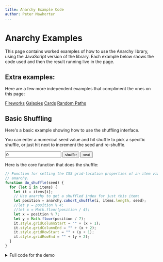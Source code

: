 ```yaml
---
title: Anarchy Example Code
author: Peter Mawhorter
...
```


# Anarchy Examples

This page contains worked examples of how to use the Anarchy library, using the
JavaScript version of the library. Each example below shows the code used and
then the result running live in the page.

## Extra examples:

Here are a few more independent examples that compliment the ones on this
page:

[Fireworks](fireworks.html)
[Galaxies](galaxies.html)
[Cards](card_deck.html)
[Random Paths](random_path.html)

## Basic Shuffling

Here's a basic example showing how to use the shuffling interface.

You can enter a numerical seed value and hit shuffle to pick a specific
shuffle, or just hit next to increment the seed and re-shuffle.

<div id="shuffle_demo_controls">
<input id="shuffle_demo_seed" type="text" value="0"/>
<input id="shuffle_demo_shuffle" type="button" value="shuffle"/>
<input id="shuffle_demo_next" type="button" value="next"/>
</div>

<div id="shuffle_demo">
</div>

Here is the core function that does the shuffle:

```js
// Function for setting the CSS grid-location properties of an item via
// anarchy.
function do_shuffle(seed) {
  for (let i in items) {
    let it = items[i];
    // Use anarchy to get a shuffled index for just this item:
    let position = anarchy.cohort_shuffle(i, items.length, seed);
    //let y = position % 4;
    //let x = Math.floor(position / 4);
    let x = position % 7;
    let y = Math.floor(position / 7);
    it.style.gridColumnStart = "" + (x + 1);
    it.style.gridColumnEnd = "" + (x + 2);
    it.style.gridRowStart = "" + (y + 1);
    it.style.gridRowEnd = "" + (y + 2);
  }
}
```

<details>
<summary>Full code for the demo</summary>
```js
// Grab the div that we want to work with
let div = document.getElementById("shuffle_demo")

// Create 26 divs each containing a single capital letter:
let items = [];
let letters = "ABCDEFGHIJKLMNOPQRSTUVWXYZ";
for (let i in letters) {
  let item = document.createElement("div")
  item.innerText = letters[i];
  items.push(item);
}

// Add our divs to the grid in order:
for (let i in items) {
  div.appendChild(items[i]);
}

// Function for setting the CSS grid-location properties of an item via
// anarchy.
function do_shuffle(seed) {
  for (let i in items) {
    let it = items[i];
    // Use anarchy to get a shuffled index for just this item:
    let position = anarchy.cohort_shuffle(i, items.length, seed);
    //let y = position % 4;
    //let x = Math.floor(position / 4);
    let x = position % 7;
    let y = Math.floor(position / 7);
    it.style.gridColumnStart = "" + (x + 1);
    it.style.gridColumnEnd = "" + (x + 2);
    it.style.gridRowStart = "" + (y + 1);
    it.style.gridRowEnd = "" + (y + 2);
  }
}

// Function for picking up seed from input
function get_seed() {
  let seed_input = document.getElementById("shuffle_demo_seed");
  let s = parseInt(seed_input.value);
  if (s == undefined) {
    s = 0;
    seed_input.value = s;
  }
  return s;
}

// Function for updating seed input
function set_seed(x) {
  let seed_input = document.getElementById("shuffle_demo_seed");
  seed_input.value = x;
}

// Do an initial shuffle
do_shuffle(get_seed());

// Set up shuffle button to use current seed:
let shuffle_button = document.getElementById("shuffle_demo_shuffle")
shuffle_button.addEventListener("click", function () {
  do_shuffle(get_seed());
});

// Set up next button to increment and shuffle:
let next_button = document.getElementById("shuffle_demo_next")
next_button.addEventListener("click", function () {
  let seed = get_seed();
  seed += 1;
  set_seed(seed);
  do_shuffle(seed);
});
```
</details>

<style>
#shuffle_demo {
  display: grid;
  width: 14em;
  height: 8em;
  width: calc(14em*0.75);
  height: calc(8em*0.75);
  margin: auto;
  grid-template-columns: 1fr 1fr 1fr 1fr 1fr 1fr 1fr;
  grid-template-rows: 1fr 1fr 1fr 1fr;
  align-items: center;
  justify-items: center;
}

#shuffle_demo_controls {
  text-align: center;
}

</style>
<script type="text/javascript">
// Grab the div that we want to work with
let div = document.getElementById("shuffle_demo")

// Create 26 divs each containing a single capital letter:
let items = [];
let letters = "ABCDEFGHIJKLMNOPQRSTUVWXYZ";
for (let i in letters) {
  let item = document.createElement("div")
  item.innerText = letters[i];
  items.push(item);
}

// Add our divs to the grid in order:
for (let i in items) {
  div.appendChild(items[i]);
}

// Function for setting the CSS grid-location properties of an item via
// anarchy.
function do_shuffle(seed) {
  for (let i in items) {
    let it = items[i];
    // Use anarchy to get a shuffled index for just this item:
    let position = anarchy.cohort_shuffle(i, items.length, seed);
    //let y = position % 4;
    //let x = Math.floor(position / 4);
    let x = position % 7;
    let y = Math.floor(position / 7);
    it.style.gridColumnStart = "" + (x + 1);
    it.style.gridColumnEnd = "" + (x + 2);
    it.style.gridRowStart = "" + (y + 1);
    it.style.gridRowEnd = "" + (y + 2);
  }
}

// Function for picking up seed from input
function get_seed() {
  let seed_input = document.getElementById("shuffle_demo_seed");
  let s = parseInt(seed_input.value);
  if (s == undefined) {
    s = 0;
    seed_input.value = s;
  }
  return s;
}

// Function for updating seed input
function set_seed(x) {
  let seed_input = document.getElementById("shuffle_demo_seed");
  seed_input.value = x;
}

// Do an initial shuffle
do_shuffle(get_seed());

// Set up shuffle button to use current seed:
let shuffle_button = document.getElementById("shuffle_demo_shuffle")
shuffle_button.addEventListener("click", function () {
  do_shuffle(get_seed());
});

// Set up next button to increment and shuffle:
let next_button = document.getElementById("shuffle_demo_next")
next_button.addEventListener("click", function () {
  let seed = get_seed();
  seed += 1;
  set_seed(seed);
  do_shuffle(seed);
});

</script>

## Shuffling vs. Independent Random Chance

This example shows the difference between using anarchy to shuffle a
distribution vs. using standard independent sampling.

On the left, each tile has an independent 2% chance of being blue and 8% chance
of being red. On the right, 2 out of the 100 tiles will always be blue, and an
additional 8 will always be red. One or the other might be more accurate in
different simulation contexts, and they also produce very different experiences
in a game context.

<div id="compare_demo_controls">
<input id="compare_demo_seed" type="text" value="0"/>
<input id="compare_demo_update" type="button" value="update"/>
<input id="compare_demo_next" type="button" value="next"/>
</div>

<canvas id="compare_demo" width=800 height=300>
</canvas>

Here is the code for the two random number generators that generate sequences
of 0's, 1's, and 2's to determine color:

```js
// Creates RNG that spits out 0, 1, or 2 independently with 90%, 8%, and 2%
// probabilities.
function make_independent_rng(seed) {
  let val = 0;
  return function () {
    val = anarchy.prng(val, seed);
    let u = anarchy.udist(val);
    if (u <= 0.02) {
      return 2;
    } else if (u <= 0.1) {
      return 1;
    } else {
      return 0;
    }
  }
}

// Creates RNG that spits out 0, 1, or 2 based on shuffling 100 items, 90 of
// which are 0's, 8 of which are 1's, and 2 of which are 2's. Repeats pattern
// exactly after the 100th item.
function make_shuffle_rng(seed) {
  let idx = 0;
  return function () {
    let val = anarchy.cohort_shuffle(idx, 100, seed);
    idx += 1;
    idx %= 100;
    if (val <= 1) {
      return 2;
    } else if (val <= 9) {
      return 1;
    } else {
      return 0;
    }
  }
}
```

<details>
<summary>Full code for the demo</summary>
```js
function enable_compare_demo() {
  // Grab the div that we want to work with
  let canvas = document.getElementById("compare_demo");

  let ctx = canvas.getContext("2d");

  let rect_size = 10;

  let colors = ["white", "red", "blue"];

  // Draws rectangle grid at the given x/y location using color values drawn
  // repeatedly from the given RNG function. That function must return a number
  // that's a valid index into the colors array.
  function draw_result(where, rng) {
    for (let i = 0; i < 100; ++i) {
      let r = rng()
      let x = i % 10;
      let y = Math.floor(i/10);
      let cx = where[0] + rect_size/2 + x * rect_size;
      let cy = where[1] + rect_size/2 + y * rect_size;
      ctx.fillStyle = colors[r];
      ctx.fillRect(cx, cy, rect_size, rect_size);
      ctx.strokeWidth = 0.5;
      ctx.strokeStyle = "black";
      ctx.strokeRect(cx, cy, rect_size, rect_size);
    }
  }

  // Creates RNG that spits out 0, 1, or 2 independently with 90%, 8%, and 2%
  // probabilities.
  function make_independent_rng(seed) {
    let val = 0;
    return function () {
      val = anarchy.prng(val, seed);
      let u = anarchy.udist(val);
      if (u <= 0.02) {
        return 2;
      } else if (u <= 0.1) {
        return 1;
      } else {
        return 0;
      }
    }
  }

  // Creates RNG that spits out 0, 1, or 2 based on shuffling 100 items, 90 of
  // which are 0's, 8 of which are 1's, and 2 of which are 2's. Repeats pattern
  // exactly after the 100th item.
  function make_shuffle_rng(seed) {
    let idx = 0;
    return function () {
      let val = anarchy.cohort_shuffle(idx, 100, seed);
      idx += 1;
      idx %= 100;
      if (val <= 1) {
        return 2;
      } else if (val <= 9) {
        return 1;
      } else {
        return 0;
      }
    }
  }


  // Shows results for the given seed by drawing four sampled results on the
  // left and four shuffled results on the right.
  function show_results(seed) {
    let base_seed = seed * 4;

    let pad = 100/3;
    for (let i = 0; i < 4; ++i) {
      let xo = (i % 2) * (100 + pad);
      let yo = Math.floor(i / 2) * (100 + pad);
      let irng = make_independent_rng(base_seed + i);
      let srng = make_shuffle_rng(base_seed + i);

      draw_result([pad + xo, pad + yo], irng);
      draw_result([200 + 4*pad + xo, pad + yo], srng);
    }

    // add dividing line
    ctx.strokeWidth = 2;
    ctx.strokeStyle = "black";
    ctx.beginPath();
    ctx.moveTo(300, 0);
    ctx.lineTo(300, 600);
    ctx.stroke();
  }

  // Function for picking up seed from input
  function get_seed() {
    let seed_input = document.getElementById("compare_demo_seed");
    let s = parseInt(seed_input.value);
    if (s == undefined) {
      s = 0;
      seed_input.value = s;
    }
    return s;
  }

  // Show initial results:
  show_results(get_seed())

  // Function for updating seed input
  function set_seed(x) {
    let seed_input = document.getElementById("compare_demo_seed");
    seed_input.value = x;
  }

  // Set up shuffle button to use current seed:
  let cmp_update_button = document.getElementById("compare_demo_update")
  cmp_update_button.addEventListener("click", function () {
    show_results(get_seed());
  });

  // Set up next button to increment and shuffle:
  let cmp_next_button = document.getElementById("compare_demo_next")
  cmp_next_button.addEventListener("click", function () {
    let seed = get_seed();
    seed += 1;
    set_seed(seed);
    show_results(seed);
  });
}

// Run all this stuff:
enable_compare_demo();
```
</details>

<script>

function enable_compare_demo() {
  // Grab the div that we want to work with
  let canvas = document.getElementById("compare_demo");

  let ctx = canvas.getContext("2d");

  let rect_size = 10;

  let colors = ["white", "red", "blue"];

  // Draws rectangle grid at the given x/y location using color values drawn
  // repeatedly from the given RNG function. That function must return a number
  // that's a valid index into the colors array.
  function draw_result(where, rng) {
    for (let i = 0; i < 100; ++i) {
      let r = rng()
      let x = i % 10;
      let y = Math.floor(i/10);
      let cx = where[0] + rect_size/2 + x * rect_size;
      let cy = where[1] + rect_size/2 + y * rect_size;
      ctx.fillStyle = colors[r];
      ctx.fillRect(cx, cy, rect_size, rect_size);
      ctx.strokeWidth = 0.5;
      ctx.strokeStyle = "black";
      ctx.strokeRect(cx, cy, rect_size, rect_size);
    }
  }

  // Creates RNG that spits out 0, 1, or 2 independently with 90%, 8%, and 2%
  // probabilities.
  function make_independent_rng(seed) {
    let val = 0;
    return function () {
      val = anarchy.prng(val, seed);
      let u = anarchy.udist(val);
      if (u <= 0.02) {
        return 2;
      } else if (u <= 0.1) {
        return 1;
      } else {
        return 0;
      }
    }
  }

  // Creates RNG that spits out 0, 1, or 2 based on shuffling 100 items, 90 of
  // which are 0's, 8 of which are 1's, and 2 of which are 2's. Repeats pattern
  // exactly after the 100th item.
  function make_shuffle_rng(seed) {
    let idx = 0;
    return function () {
      let val = anarchy.cohort_shuffle(idx, 100, seed);
      idx += 1;
      idx %= 100;
      if (val <= 1) {
        return 2;
      } else if (val <= 9) {
        return 1;
      } else {
        return 0;
      }
    }
  }


  // Shows results for the given seed by drawing four sampled results on the
  // left and four shuffled results on the right.
  function show_results(seed) {
    let base_seed = seed * 4;

    let pad = 100/3;
    for (let i = 0; i < 4; ++i) {
      let xo = (i % 2) * (100 + pad);
      let yo = Math.floor(i / 2) * (100 + pad);
      let irng = make_independent_rng(base_seed + i);
      let srng = make_shuffle_rng(base_seed + i);

      draw_result([pad + xo, pad + yo], irng);
      draw_result([200 + 4*pad + xo, pad + yo], srng);
    }

    // add dividing line
    ctx.strokeWidth = 2;
    ctx.strokeStyle = "black";
    ctx.beginPath();
    ctx.moveTo(300, 0);
    ctx.lineTo(300, 600);
    ctx.stroke();
  }

  // Function for picking up seed from input
  function get_seed() {
    let seed_input = document.getElementById("compare_demo_seed");
    let s = parseInt(seed_input.value);
    if (s == undefined) {
      s = 0;
      seed_input.value = s;
    }
    return s;
  }

  // Show initial results:
  show_results(get_seed())

  // Function for updating seed input
  function set_seed(x) {
    let seed_input = document.getElementById("compare_demo_seed");
    seed_input.value = x;
  }

  // Set up shuffle button to use current seed:
  let cmp_update_button = document.getElementById("compare_demo_update")
  cmp_update_button.addEventListener("click", function () {
    show_results(get_seed());
  });

  // Set up next button to increment and shuffle:
  let cmp_next_button = document.getElementById("compare_demo_next")
  cmp_next_button.addEventListener("click", function () {
    let seed = get_seed();
    seed += 1;
    set_seed(seed);
    show_results(seed);
  });
}

// Run all this stuff:
enable_compare_demo();
</script>

## Scramble an Enumerable Space

In some cases it's easy to write an algorithm that generates a vast (but known) number of interesting artifacts, but the algorithm generates them in an ordered way so that locally they look quite similar. A standard augmentation is to just pick a random number from the potential space and use that to determine which item to generate, but those independent random numbers can in theory lead to repeats, and in practice this modification means that the algorithm which generates interesting artifacts in a more interesting order is no longer also an algorithm that will exhaustively enumerate the underlying space. Using `anarchy`'s shuffling mechanisms, we can incrementally pick numbers within a large possibility space (well, up to $2^{64}$ at least; that limitation is something to work on).

Here's an example of a very simple enumerable space: We draw a line and then branch it into two, recursively in three layers to draw a tree. When the line splits, we make four binary decisions: we use either PI/6 or PI/4 for the angle of each new branch, and either 0.6 or 0.7 for the scale of each branches relative to the original line. Given four binary decisions for each subtree, with 3 layers we have 7 subtrees that aren't terminal and so we require 28 bits to make all of the decisions, so there are $2^{28}$ trees in the space.

Here's a canvas showing the first four items in the space. Note that we can see
an obvious progression between the adjacent trees, which would be noticeable to
a player: the first tree uses the smaller size and angle for both branches, the
next tree uses a larger size for the left branch, then the next tree has a
larger right branch, and the last tree has the larger size for both branches.

<canvas width=650 height=300 id="enumeration_demo">
</canvas>

Here's the code that draws the trees:

<details>
<summary>Tree Enumeration Code</summary>
```js
// Draws a line between the given pair of coordinates on the given canvas
function draw_line(canvas, fr, to) {
  ctx = canvas.getContext("2d");
  ctx.beginPath();
  ctx.moveTo(fr[0], fr[1]);
  ctx.lineTo(to[0], to[1]);
  ctx.stroke();
}

// Draws a tree on a canvas recursively
function draw_tree(canvas, root, size, seed, which_branch, angle) {
  // Define any unspecified arguments
  if (which_branch == undefined) { which_branch = 0; }
  if (size == undefined) { size = 100; }
  if (angle == undefined) { angle = 3*Math.PI/2; }
  if (root == undefined) { root = [250, 250]; }

  let end = [
    size * Math.cos(angle) + root[0],
    size * Math.sin(angle) + root[1]
  ];
  draw_line(canvas, root, end);

  let my_seed = seed >>> (which_branch * 4);

  // Three decisions:
  let d1 = my_seed & 1;
  let d2 = my_seed & 2;
  let d3 = my_seed & 4;
  let d4 = my_seed & 8;

  let sub_size_a = 0.6;
  if (d1) { sub_size_a = 0.7; }
  let sub_size_b = 0.6;
  if (d2) { sub_size_b = 0.7; }
  let angle_a = Math.PI/6;
  if (d3) { angle_a = Math.PI/4; }
  let angle_b = Math.PI/6;
  if (d4) { angle_b = Math.PI/4; }

  // Recursive calls if we're in the body of the tree:
  if (which_branch < 16) {
    draw_tree(
      canvas,
      end,
      sub_size_a * size,
      seed,
      (which_branch * 2) + 1,
      angle + angle_a
    );
    draw_tree(
      canvas,
      end,
      sub_size_b * size,
      seed,
      (which_branch * 2) + 1,
      angle - angle_b
    );
  }
}

// Grab the canvas and draw the trees corresponding to the first four seeds:
let canvas = document.getElementById("enumeration_demo");
draw_tree(canvas, [100, 200], 50, 0);
draw_tree(canvas, [250, 200], 50, 1);
draw_tree(canvas, [400, 200], 50, 2);
draw_tree(canvas, [550, 200], 50, 3);
```
</details>

<script type="text/javascript">
// Draws a line between the given pair of coordinates on the given canvas
function draw_line(canvas, fr, to) {
  ctx = canvas.getContext("2d");
  ctx.beginPath();
  ctx.moveTo(fr[0], fr[1]);
  ctx.lineTo(to[0], to[1]);
  ctx.stroke();
}

// Draws a tree on a canvas recursively
function draw_tree(canvas, root, size, seed, which_branch, angle) {
  // Define any unspecified arguments
  if (which_branch == undefined) { which_branch = 0; }
  if (size == undefined) { size = 100; }
  if (angle == undefined) { angle = 3*Math.PI/2; }
  if (root == undefined) { root = [250, 250]; }

  let end = [
    size * Math.cos(angle) + root[0],
    size * Math.sin(angle) + root[1]
  ];
  draw_line(canvas, root, end);

  let my_seed = seed >>> (which_branch * 4);

  // Three decisions:
  let d1 = my_seed & 1;
  let d2 = my_seed & 2;
  let d3 = my_seed & 4;
  let d4 = my_seed & 8;

  let sub_size_a = 0.6;
  if (d1) { sub_size_a = 0.7; }
  let sub_size_b = 0.6;
  if (d2) { sub_size_b = 0.7; }
  let angle_a = Math.PI/6;
  if (d3) { angle_a = Math.PI/4; }
  let angle_b = Math.PI/6;
  if (d4) { angle_b = Math.PI/4; }

  // Recursive calls if we're in the body of the tree:
  if (which_branch < 16) {
    draw_tree(
      canvas,
      end,
      sub_size_a * size,
      seed,
      (which_branch * 2) + 1,
      angle + angle_a
    );
    draw_tree(
      canvas,
      end,
      sub_size_b * size,
      seed,
      (which_branch * 2) + 1,
      angle - angle_b
    );
  }
}

// Grab the canvas and draw the trees corresponding to the first four seeds:
let canvas = document.getElementById("enumeration_demo");
draw_tree(canvas, [100, 200], 50, 0);
draw_tree(canvas, [250, 200], 50, 1);
draw_tree(canvas, [400, 200], 50, 2);
draw_tree(canvas, [550, 200], 50, 3);
</script>

This canvas shows four trees which were seeded using shuffled numbers. In this
setup, the trees are still being enumerated, and the enumeration will not
repeat until it completes, but we're moving through the seeds in a
pseudo-random order, and there's no longer an obvious relationship between
adjacent trees.

<canvas width=650 height=300 id="shuffled_enumeration_demo">
</canvas>

Here's the code for the shuffled trees:

<details>
<summary>Code Using Shuffling</summary>
```js
// Grab the canvas and draw the trees corresponding to the first four seeds,
// but shuffled:
let s_canvas = document.getElementById("shuffled_enumeration_demo");
let N = 1 << 28;
let seed = 129837123;
draw_tree(s_canvas, [100, 200], 50, anarchy.cohort_shuffle(0, N, seed));
draw_tree(s_canvas, [250, 200], 50, anarchy.cohort_shuffle(1, N, seed));
draw_tree(s_canvas, [400, 200], 50, anarchy.cohort_shuffle(2, N, seed));
draw_tree(s_canvas, [550, 200], 50, anarchy.cohort_shuffle(3, N, seed));
```
</details>

<script type="text/javascript">
// Grab the canvas and draw the trees corresponding to the first four seeds,
// but shuffled:
let s_canvas = document.getElementById("shuffled_enumeration_demo");
let N = 1 << 28;
let seed = 129837123;
draw_tree(s_canvas, [100, 200], 50, anarchy.cohort_shuffle(0, N, seed));
draw_tree(s_canvas, [250, 200], 50, anarchy.cohort_shuffle(1, N, seed));
draw_tree(s_canvas, [400, 200], 50, anarchy.cohort_shuffle(2, N, seed));
draw_tree(s_canvas, [550, 200], 50, anarchy.cohort_shuffle(3, N, seed));
</script>

Note that the $2^64$ limit on the space being scrambled here (and it's only
$2^32$ in JavaScript!). That's a huge issue for this particular application,
and it would be nice if someone found a clever way around this.

The canvas below shows unshuffled trees on the top row and shuffled ones on the bottom. You can click the buttons to scroll through the space of trees (the end of the space is at 268435452).

<input type="button" value="<" id="enumeration_demo_previous">
<input type="text" value="0" id="enumeration_demo_here">
<input type="button" value=">" id="enumeration_demo_next">

<canvas width=650 height=600 id="interactive_enumeration_demo">
</canvas>

<script type="text/javascript">
let pr = document.getElementById("enumeration_demo_previous");
let hr = document.getElementById("enumeration_demo_here");
let nx = document.getElementById("enumeration_demo_next");

function redraw(n) {
  if (n == undefined) { n = 0; }
  let canvas = document.getElementById("interactive_enumeration_demo");
  canvas.getContext("2d").clearRect(0, 0, 650, 600);
  let N = 1 << 28;
  let seed = 129837123;
  draw_tree(canvas, [100, 200], 50, n + 0);
  draw_tree(canvas, [250, 200], 50, n + 1);
  draw_tree(canvas, [400, 200], 50, n + 2);
  draw_tree(canvas, [550, 200], 50, n + 3);

  draw_tree(canvas, [100, 500], 50, anarchy.cohort_shuffle(n + 0, N, seed));
  draw_tree(canvas, [250, 500], 50, anarchy.cohort_shuffle(n + 1, N, seed));
  draw_tree(canvas, [400, 500], 50, anarchy.cohort_shuffle(n + 2, N, seed));
  draw_tree(canvas, [550, 500], 50, anarchy.cohort_shuffle(n + 3, N, seed));
}

let here = 0;

function cycle_prev() {
  here = parseInt(hr.value);
  here -= 1;
  if (here <= 0) {
    here = 0;
    pr.disabled = true;
  } else {
    pr.disabled = false;
  }
  nx.disabled = false;
  hr.value = here;
  redraw(here);
}

function cycle_next() {
  here = parseInt(hr.value);
  here += 1;
  if (here >= (1 << 28) - 4) {
    here = (1 << 28) - 4;
    nx.disabled = true;
  } else {
    nx.disabled = false;
  }
  pr.disabled = false;
  hr.value = here;
  redraw(here);
}

pr.addEventListener("click", cycle_prev);
nx.addEventListener("click", cycle_next);
hr.addEventListener("blur", function () { redraw(parseInt(hr.value)) });

redraw(0);
hr.value = 0;
pr.disabled = true;
</script>

### Another Enumerable Space

Here's another example of an enumerable space: a grammar-based space of
generated poems. The code for the generator uses bits from a seed to make each
decision it comes across, and we're cheating because our grammar is incredibly
simple (it has no recursion nor even any nodes that will ever be expanded more
than once; it also only needs 30 bits of entropy, including wasted half bits).

The cheating is nice because it allows me to easily figure out which bits will
be used to make which decision, and therefore be able to filter the grammar to
produce only expansions where a particular key expands in a particular way
(I've done the math to figure out how to fix the "plums" result in this case).
That math would be... more difficult, in a non-trivial grammar.

The code for the grammar including the filtering is below. To find only poems
matching a filter, you use the `expand_limited_seed` function and give it a
seed that's smaller than `lim_gr_full`, which is the number of possible seed
bit configurations excluding the choice about plums. You also tell it which
value you want the plums key to expand to, and it then gives you back a seed
that's in the full range (up to `gr_full`) with the desired bits for the plums
decision baked in.

<details>
<summary>Grammar Code</summary>
```js
let grammar = {
  "root": "{title}<br/><br/>{graf1}<br/>{graf2}<br/>{graf3}",
  "title": [ "This Is Just To Say", "Re: Your Inquiry" ],
  "graf1": [
    "I have {eaten}<br/>the {plums}<br/>that were in<br/>the {container}<br/>",
    "Although you<br/>did not mention<br/>the {plums}<br/>that you had {collected}<br/>"
  ],
  "graf2": [
    "and which<br/>you were probably<br/>{saving}<br/>for {breakfast}<br/>"
  ],
  "graf3": [
    "{forgive} me<br/>they were {delicious}<br/>so {sweet}<br/> and so {cold}",
    "considering your<br/>{outrageous} behavior<br/>I cannot<br/>{regret} my actions"
  ],
  "eaten": [ "eaten", "consumed", "eliminated", "transformed", "crushed" ],
  "plums": [ "plums", "peaches", "apples", "larvae" ], // 6th and 7th bits?
  "container": [ "icebox", "refridgerator", "paper bag", "kitchen", "underworld" ],
  "saving": [ "saving", "hoarding", "eyeing", "considering" ],
  "breakfast": [ "breakfast", "lunch", "dinner", "the ritual" ],
  "forgive": [ "forgive", "pardon", "excuse" ],
  "delicious": [ "delicious", "delectible", "tempting" ],
  "sweet": [ "sweet", "juicy", "purple", "soft" ],
  "cold": [ "cold", "round", "smooth" ],
  "collected": [ "acquired", "collected", "obtained" ],
  "outrageous": [ "outrageous", "past", "current", "uncouth", "magnanimous"],
  "regret": [ "regret", "excuse", "repudiate" ],
}

let gr_combinations = 1*2*2*1*2*5*4*5*4*4*3*3*4*3*3*5*3; // ~ 19 bits
let gr_bits = 0+1+1+0+1+3+2+3+2+2+2+2+2+2+2+3+2; // bits actually used
let gr_full = 1 << gr_bits; // full # of bits used
let lim_gr_bits = gr_bits - 2; // minus the plums choice
let lim_gr_full = 1 << lim_gr_bits; // full # of bits used while limited

// Takes a seed in the range [0, lim_gr_full), which is the right number of
// bits to specify every decision except the 2-bit decision for the grammar key
// "plums", and expands it into the range [0, gr_full) so that it includes the
// bits necessary to specify the given value for the "plums" key. This is
// complicated by the fact that the "plums" decision happens in a different
// place depending on the decision for the expansion of graf1.
function expand_limited_seed(ls, plums_value) {
  let dbits;
  if (plums_value == "plums") {
    dbits = 0;
  } else if (plums_value == "peaches") {
    dbits = 1;
  } else if (plums_value == "apples") {
    dbits = 2;
  } else if (plums_value == "larvae") {
    dbits = 3;
  } else {
    console.warn("Invalid plums_value: '" + plums_value + "'");
    dbits = 0;
  }
  if (ls & (1 << 1)) { // second bit is the graf1 decision
    // In this case the plums decision is the 3rd and 4th bits
    let before = ls & 3;
    let after = ls & ((~3) >>> 0);
    let result = before | (dbits << 2) | (after << 2)
    return result;
  } else {
    // In this case the plums decision is the 6th and 7th bits, because the
    // eaten decision needs 3 bits and comes before the plums decision.
    let mask = ((1 << 5) - 1);
    let before = ls & mask;
    let after = ls & ((~mask) >>> 0);
    let result = before | (dbits << 5) | (after << 2);
    return result;
  }
}

// Generates a poem according to a particular seed
function generate_poem(grammar, seed) {
  // start at the root (which is not a list; just a string)
  let sofar = grammar["root"];
  let bits_used = 0; // track bits used to generate a warning if we need to

  // loop until there aren't any expansions
  while (sofar.indexOf("{") >= 0) {

    // Look for the first expansion (denoted by curly braces) and figure out
    // the before, after, and key:
    let start = sofar.indexOf("{");
    let end = sofar.indexOf("}");
    let before = sofar.substr(0, start);
    let after = sofar.substr(end+1);
    let key = sofar.substr(start+1, end - start - 1);

    if (grammar.hasOwnProperty(key)) {
      // See what our options are and pick one, using up some bits of the seed.
      let options = grammar[key];
      let bits = Math.ceil(Math.log2(options.length));
      let sel = seed % options.length;
      let selected = options[sel];
      seed = seed >> bits; // throw away used-up bits (wastes extra half bits)
      bits_used += bits;
      sofar = before + selected + after; // Reassemble a new working result
    } else {
      // For missing keys, use the key as the value and issue a warning
      sofar = before + key + after;
      console.warn("Missing grammar key: '" + key + "'");
    }
    // Double-check that we haven't used too many bits
    if (bits_used > 32) {
      console.warn("Used more than 32 bits: " + bits_used);
    }
  }
  return sofar;
}
```
</details>

In this code block, you can see the code for managing the UI elements and
actually calling the generator. We use `anarchy`'s shuffling capabilities for
the bottom row, so that subsequent poems are quite distinct, in contrast with
the top row even when filtering is involved.

<details>
<summary>UI and Anarchy Code</summary>
```js
// Get handles for each of our interface elements:
let p_pr = document.getElementById("poetry_demo_previous");
let p_hr = document.getElementById("poetry_demo_here");
let p_nx = document.getElementById("poetry_demo_next");
let p_fl = document.getElementById("poetry_demo_filter");
let p_sd = document.getElementById("poetry_demo_seed");
let p_sp = document.getElementById("poetry_demo_seed_prev");
let p_sn = document.getElementById("poetry_demo_seed_next");

let p_bucket = document.getElementById("poetry_demo");

// This function does the heavy lifting: it looks at interface elements to
// determine the seed and where we are in the space, and overwrites nonsensical
// values, then it calls generate_poem to create the required poems, puts them
// in divs, labels them with their seeds, and uses them to replace the contents
// of the demo div.
function display_poems() {
  // Grab parameters (seed and position) from the UI and overwrite bad values:
  let p_seed = parseInt(p_sd.value) >>> 0;
  if (p_seed == undefined || isNaN(p_seed)) {
    p_seed = 0;
    p_sd.value = p_seed;
  }
  let first = parseInt(p_hr.value);
  if (first == undefined || first <= 0) {
    first = 0;
    p_pr.disabled = true;
  } else {
    p_pr.disabled = false;
  }
  if (first >= gr_combinations - 4) {
    first = gr_combinations - 4;
    p_nx.disabled = true;
  } else {
    p_nx.disabled = false;
  }
  p_hr.value = first;

  // Figure out seeds for our non-shuffled poems:
  let s1, s2, s3, s4;
  if (p_fl.value == "none") {
    // If we're not filtering, we just base it on the position
    s1 = first;
    s2 = first + 1;
    s3 = first + 2;
    s4 = first + 3;
  } else {
    // Otherwise, we use the expand_limited_seed to figure out our seeds, still
    // based on position.
    let filter = p_fl.value;
    s1 = expand_limited_seed(first, filter);
    s2 = expand_limited_seed(first + 1, filter);
    s3 = expand_limited_seed(first + 2, filter);
    s4 = expand_limited_seed(first + 3, filter);
  }

  // Now we can generate our non-shuffled poems:
  let p1 = generate_poem(grammar, s1);
  let p2 = generate_poem(grammar, s2);
  let p3 = generate_poem(grammar, s3);
  let p4 = generate_poem(grammar, s4);

  // Here we figure out the seeds for our shuffled poems. Same code as above,
  // except we call anarchy.cohort_shuffle on the thing that would have been the
  // seed.
  let ss1, ss2, ss3, ss4;
  if (p_fl.value == "none") {
    ss1 = anarchy.cohort_shuffle(first, gr_full, p_seed);
    ss2 = anarchy.cohort_shuffle(first + 1, gr_full, p_seed);
    ss3 = anarchy.cohort_shuffle(first + 2, gr_full, p_seed);
    ss4 = anarchy.cohort_shuffle(first + 3, gr_full, p_seed);
  } else {
    // Note that in this case, we need to know the size of the smaller
    // possibility space, and we apply expand_limited_seed after shuffling. If
    // we did it in the other order, we would have expanded seeds (a very
    // special subset of all seeds) being shuffled among all seeds, and the
    // filter would be broken.
    let filter = p_fl.value;
    let base_s1 = anarchy.cohort_shuffle(first, lim_gr_full, p_seed);
    ss1 = expand_limited_seed(base_s1, filter);
    let base_s2 = anarchy.cohort_shuffle(first + 1, lim_gr_full, p_seed);
    ss2 = expand_limited_seed(base_s2, filter);
    let base_s3 = anarchy.cohort_shuffle(first + 2, lim_gr_full, p_seed);
    ss3 = expand_limited_seed(base_s3, filter);
    let base_s4 = anarchy.cohort_shuffle(first + 3, lim_gr_full, p_seed);
    ss4 = expand_limited_seed(base_s4, filter);
  }

  // Here we generate the shuffled poems
  let sp1 = generate_poem(grammar, ss1);
  let sp2 = generate_poem(grammar, ss2);
  let sp3 = generate_poem(grammar, ss3);
  let sp4 = generate_poem(grammar, ss4);

  // Here we get rid of the old content of the results div
  p_bucket.innerHTML = "";

  // Now we create divs for each poem, put in the text, and give them classes
  // so that we can assign them to the top or bottom row with CSS (that style
  // code isn't shown, but you can look at the page source to see it; it's in a
  // style block nearby.).
  let d1 = document.createElement("div");
  d1.innerHTML = p1;
  d1.classList.add("default_poem")
  let d2 = document.createElement("div");
  d2.innerHTML = p2;
  d2.classList.add("default_poem")
  let d3 = document.createElement("div");
  d3.innerHTML = p3;
  d3.classList.add("default_poem")
  let d4 = document.createElement("div");
  d4.innerHTML = p4;
  d4.classList.add("default_poem")
  p_bucket.appendChild(d1);
  p_bucket.appendChild(d2);
  p_bucket.appendChild(d3);
  p_bucket.appendChild(d4);

  // Here are the divs for the shuffled poems:
  let sd1 = document.createElement("div");
  sd1.innerHTML = sp1;
  sd1.classList.add("shuffled_poem")
  let sd2 = document.createElement("div");
  sd2.innerHTML = sp2;
  sd2.classList.add("shuffled_poem")
  let sd3 = document.createElement("div");
  sd3.innerHTML = sp3;
  sd3.classList.add("shuffled_poem")
  let sd4 = document.createElement("div");
  sd4.innerHTML = sp4;
  sd4.classList.add("shuffled_poem")
  p_bucket.appendChild(sd1);
  p_bucket.appendChild(sd2);
  p_bucket.appendChild(sd3);
  p_bucket.appendChild(sd4);


  // These are the labels so that you can see which seed created which poem:
  let l1 = document.createElement("div");
  l1.innerText = '#' + s1;
  d1.insertBefore(l1, d1.firstChild);
  let l2 = document.createElement("div");
  l2.innerText = '#' + s2;
  d2.insertBefore(l2, d2.firstChild);
  let l3 = document.createElement("div");
  l3.innerText = '#' + s3;
  d3.insertBefore(l3, d3.firstChild);
  let l4 = document.createElement("div");
  l4.innerText = '#' + s4;
  d4.insertBefore(l4, d4.firstChild);

  // These are the labels for the shuffled poems:
  let sl1 = document.createElement("div");
  sl1.innerText = '#' + ss1;
  sd1.insertBefore(sl1, sd1.firstChild);
  let sl2 = document.createElement("div");
  sl2.innerText = '#' + ss2;
  sd2.insertBefore(sl2, sd2.firstChild);
  let sl3 = document.createElement("div");
  sl3.innerText = '#' + ss3;
  sd3.insertBefore(sl3, sd3.firstChild);
  let sl4 = document.createElement("div");
  sl4.innerText = '#' + ss4;
  sd4.insertBefore(sl4, sd4.firstChild);
}

// Now we call our display function once to initialize things
display_poems();

// These functions respond to the buttons for incrementing/decrementing the
// location and seed values. They all call display_poems to handle out-of-range
// values and the like.
function p_cycle_prev() {
  p_hr.value = parseInt(p_hr.value) - 1;
  display_poems();
}

function p_cycle_next() {
  p_hr.value = parseInt(p_hr.value) + 1;
  display_poems();
}

function p_cycle_pseed() {
  p_sd.value = parseInt(p_sd.value) - 1;
  display_poems();
}

function p_cycle_nseed() {
  p_sd.value = parseInt(p_sd.value) + 1;
  display_poems();
}

// Finally we just have to wire up our events so that the UI works:
p_pr.addEventListener("click", p_cycle_prev);
p_nx.addEventListener("click", p_cycle_next);
p_hr.addEventListener("blur", display_poems);
p_fl.addEventListener("change", display_poems);
p_sd.addEventListener("blur", display_poems);
p_sp.addEventListener("click", p_cycle_pseed);
p_sn.addEventListener("click", p_cycle_nseed);
```
</details>

Here are the actual results. The top row shows un-shuffled poems, and the
bottom row shows shuffled poems from the same space. Note that with traditional
shuffling where results are stored in an array, we'd need to store an array of
length `gr_full` ($2^{30}$ = 1073741824, which is about 1 GB, or 4 GB
considering each entry would likely need 4 bytes). Additionally, we'd need at
least one more array of length `lim_gr_full` ($2^{28} = 268435456; 1 GB) if we
wanted to also handle the filter we've implemented, and additional arrays for
other filters. Anarchy is happy to give us virtual shuffles without using any
space, and only computing the parts that are actually requested, and it can
also give us a new shuffle on demand if we just change the seed value, without
any extra overhead of re-shuffling things.

<input type="button" value="<" id="poetry_demo_previous">
<input type="text" value="0" id="poetry_demo_here">
<input type="button" value=">" id="poetry_demo_next">
filter for:
<select id="poetry_demo_filter">
  <option value="none" selected>&lt;no filter&gt;</option>
  <option value="plums">plums</option>
  <option value="peaches">peaches</option>
  <option value="apples">apples</option>
  <option value="larvae">???</option>
</select>
seed:
<input type="text" value="0" id="poetry_demo_seed">
<input type="button" value="-" id="poetry_demo_seed_prev">
<input type="button" value="+" id="poetry_demo_seed_next">

<div id="poetry_demo">
</div>

<style>
#poetry_demo {
  display: grid;
  grid-template-rows: 1fr 1fr;
  grid-template-columns: 1fr 1fr 1fr 1fr;
  grid-row-gap: 24pt;
  grid-column-gap: 12pt;
  font-size: smaller;
  font-family: serif;
}

.default_poem {
  grid-row: 1 / 2;
}

.shuffled_poem {
  grid-row: 2 / 3;
}

.default_poem div, .shuffled_poem div {
  /* The labels */
  margin-bottom: 6pt;
  background: #eee;
  border-radius: 4pt;
  padding: 4pt;
}
</style>

<script type="text/javascript">
let grammar = {
  "root": "{title}<br/><br/>{graf1}<br/>{graf2}<br/>{graf3}",
  "title": [ "This Is Just To Say", "Re: Your Inquiry" ],
  "graf1": [
    "I have {eaten}<br/>the {plums}<br/>that were in<br/>the {container}<br/>",
    "Although you<br/>did not mention<br/>the {plums}<br/>that you had {collected}<br/>"
  ],
  "graf2": [
    "and which<br/>you were probably<br/>{saving}<br/>for {breakfast}<br/>"
  ],
  "graf3": [
    "{forgive} me<br/>they were {delicious}<br/>so {sweet}<br/> and so {cold}",
    "considering your<br/>{outrageous} behavior<br/>I cannot<br/>{regret} my actions"
  ],
  "eaten": [ "eaten", "consumed", "eliminated", "transformed", "crushed" ],
  "plums": [ "plums", "peaches", "apples", "larvae" ], // 6th and 7th bits?
  "container": [ "icebox", "refridgerator", "paper bag", "kitchen", "underworld" ],
  "saving": [ "saving", "hoarding", "eyeing", "considering" ],
  "breakfast": [ "breakfast", "lunch", "dinner", "the ritual" ],
  "forgive": [ "forgive", "pardon", "excuse" ],
  "delicious": [ "delicious", "delectible", "tempting" ],
  "sweet": [ "sweet", "juicy", "purple", "soft" ],
  "cold": [ "cold", "round", "smooth" ],
  "collected": [ "acquired", "collected", "obtained" ],
  "outrageous": [ "outrageous", "past", "current", "uncouth", "magnanimous"],
  "regret": [ "regret", "excuse", "repudiate" ],
}

let gr_combinations = 1*2*2*1*2*5*4*5*4*4*3*3*4*3*3*5*3; // ~ 19 bits
let gr_bits = 0+1+1+0+1+3+2+3+2+2+2+2+2+2+2+3+2; // bits actually used
let gr_full = 1 << gr_bits; // full # of bits used
let lim_gr_bits = gr_bits - 2; // minus the plums choice
let lim_gr_full = 1 << lim_gr_bits; // full # of bits used while limited

// Takes a seed in the range [0, lim_gr_full), which is the right number of
// bits to specify every decision except the 2-bit decision for the grammar key
// "plums", and expands it into the range [0, gr_full) so that it includes the
// bits necessary to specify the given value for the "plums" key. This is
// complicated by the fact that the "plums" decision happens in a different
// place depending on the decision for the expansion of graf1.
function expand_limited_seed(ls, plums_value) {
  let dbits;
  if (plums_value == "plums") {
    dbits = 0;
  } else if (plums_value == "peaches") {
    dbits = 1;
  } else if (plums_value == "apples") {
    dbits = 2;
  } else if (plums_value == "larvae") {
    dbits = 3;
  } else {
    console.warn("Invalid plums_value: '" + plums_value + "'");
    dbits = 0;
  }
  if (ls & (1 << 1)) { // second bit is the graf1 decision
    // In this case the plums decision is the 3rd and 4th bits
    let before = ls & 3;
    let after = ls & ((~3) >>> 0);
    let result = before | (dbits << 2) | (after << 2)
    return result;
  } else {
    // In this case the plums decision is the 6th and 7th bits, because the
    // eaten decision needs 3 bits and comes before the plums decision.
    let mask = ((1 << 5) - 1);
    let before = ls & mask;
    let after = ls & ((~mask) >>> 0);
    let result = before | (dbits << 5) | (after << 2);
    return result;
  }
}

// Generates a poem according to a particular seed
function generate_poem(grammar, seed) {
  // start at the root (which is not a list; just a string)
  let sofar = grammar["root"];
  let bits_used = 0; // track bits used to generate a warning if we need to

  // loop until there aren't any expansions
  while (sofar.indexOf("{") >= 0) {

    // Look for the first expansion (denoted by curly braces) and figure out
    // the before, after, and key:
    let start = sofar.indexOf("{");
    let end = sofar.indexOf("}");
    let before = sofar.substr(0, start);
    let after = sofar.substr(end+1);
    let key = sofar.substr(start+1, end - start - 1);

    if (grammar.hasOwnProperty(key)) {
      // See what our options are and pick one, using up some bits of the seed.
      let options = grammar[key];
      let bits = Math.ceil(Math.log2(options.length));
      let sel = seed % options.length;
      let selected = options[sel];
      seed = seed >> bits; // throw away used-up bits (wastes extra half bits)
      bits_used += bits;
      sofar = before + selected + after; // Reassemble a new working result
    } else {
      // For missing keys, use the key as the value and issue a warning
      sofar = before + key + after;
      console.warn("Missing grammar key: '" + key + "'");
    }
    // Double-check that we haven't used too many bits
    if (bits_used > 32) {
      console.warn("Used more than 32 bits: " + bits_used);
    }
  }
  return sofar;
}
</script>

<script type="text/javascript">
// Get handles for each of our interface elements:
let p_pr = document.getElementById("poetry_demo_previous");
let p_hr = document.getElementById("poetry_demo_here");
let p_nx = document.getElementById("poetry_demo_next");
let p_fl = document.getElementById("poetry_demo_filter");
let p_sd = document.getElementById("poetry_demo_seed");
let p_sp = document.getElementById("poetry_demo_seed_prev");
let p_sn = document.getElementById("poetry_demo_seed_next");

let p_bucket = document.getElementById("poetry_demo");

// This function does the heavy lifting: it looks at interface elements to
// determine the seed and where we are in the space, and overwrites nonsensical
// values, then it calls generate_poem to create the required poems, puts them
// in divs, labels them with their seeds, and uses them to replace the contents
// of the demo div.
function display_poems() {
  // Grab parameters (seed and position) from the UI and overwrite bad values:
  let p_seed = parseInt(p_sd.value) >>> 0;
  if (p_seed == undefined || isNaN(p_seed)) {
    p_seed = 0;
    p_sd.value = p_seed;
  }
  let first = parseInt(p_hr.value);
  if (first == undefined || first <= 0) {
    first = 0;
    p_pr.disabled = true;
  } else {
    p_pr.disabled = false;
  }
  if (first >= gr_combinations - 4) {
    first = gr_combinations - 4;
    p_nx.disabled = true;
  } else {
    p_nx.disabled = false;
  }
  p_hr.value = first;

  // Figure out seeds for our non-shuffled poems:
  let s1, s2, s3, s4;
  if (p_fl.value == "none") {
    // If we're not filtering, we just base it on the position
    s1 = first;
    s2 = first + 1;
    s3 = first + 2;
    s4 = first + 3;
  } else {
    // Otherwise, we use the expand_limited_seed to figure out our seeds, still
    // based on position.
    let filter = p_fl.value;
    s1 = expand_limited_seed(first, filter);
    s2 = expand_limited_seed(first + 1, filter);
    s3 = expand_limited_seed(first + 2, filter);
    s4 = expand_limited_seed(first + 3, filter);
  }

  // Now we can generate our non-shuffled poems:
  let p1 = generate_poem(grammar, s1);
  let p2 = generate_poem(grammar, s2);
  let p3 = generate_poem(grammar, s3);
  let p4 = generate_poem(grammar, s4);

  // Here we figure out the seeds for our shuffled poems. Same code as above,
  // except we call anarchy.cohort_shuffle on the thing that would have been the
  // seed.
  let ss1, ss2, ss3, ss4;
  if (p_fl.value == "none") {
    ss1 = anarchy.cohort_shuffle(first, gr_full, p_seed);
    ss2 = anarchy.cohort_shuffle(first + 1, gr_full, p_seed);
    ss3 = anarchy.cohort_shuffle(first + 2, gr_full, p_seed);
    ss4 = anarchy.cohort_shuffle(first + 3, gr_full, p_seed);
  } else {
    // Note that in this case, we need to know the size of the smaller
    // possibility space, and we apply expand_limited_seed after shuffling. If
    // we did it in the other order, we would have expanded seeds (a very
    // special subset of all seeds) being shuffled among all seeds, and the
    // filter would be broken.
    let filter = p_fl.value;
    let base_s1 = anarchy.cohort_shuffle(first, lim_gr_full, p_seed);
    ss1 = expand_limited_seed(base_s1, filter);
    let base_s2 = anarchy.cohort_shuffle(first + 1, lim_gr_full, p_seed);
    ss2 = expand_limited_seed(base_s2, filter);
    let base_s3 = anarchy.cohort_shuffle(first + 2, lim_gr_full, p_seed);
    ss3 = expand_limited_seed(base_s3, filter);
    let base_s4 = anarchy.cohort_shuffle(first + 3, lim_gr_full, p_seed);
    ss4 = expand_limited_seed(base_s4, filter);
  }

  // Here we generate the shuffled poems
  let sp1 = generate_poem(grammar, ss1);
  let sp2 = generate_poem(grammar, ss2);
  let sp3 = generate_poem(grammar, ss3);
  let sp4 = generate_poem(grammar, ss4);

  // Here we get rid of the old content of the results div
  p_bucket.innerHTML = "";

  // Now we create divs for each poem, put in the text, and give them classes
  // so that we can assign them to the top or bottom row with CSS (that style
  // code isn't shown, but you can look at the page source to see it; it's in a
  // style block nearby.).
  let d1 = document.createElement("div");
  d1.innerHTML = p1;
  d1.classList.add("default_poem")
  let d2 = document.createElement("div");
  d2.innerHTML = p2;
  d2.classList.add("default_poem")
  let d3 = document.createElement("div");
  d3.innerHTML = p3;
  d3.classList.add("default_poem")
  let d4 = document.createElement("div");
  d4.innerHTML = p4;
  d4.classList.add("default_poem")
  p_bucket.appendChild(d1);
  p_bucket.appendChild(d2);
  p_bucket.appendChild(d3);
  p_bucket.appendChild(d4);

  // Here are the divs for the shuffled poems:
  let sd1 = document.createElement("div");
  sd1.innerHTML = sp1;
  sd1.classList.add("shuffled_poem")
  let sd2 = document.createElement("div");
  sd2.innerHTML = sp2;
  sd2.classList.add("shuffled_poem")
  let sd3 = document.createElement("div");
  sd3.innerHTML = sp3;
  sd3.classList.add("shuffled_poem")
  let sd4 = document.createElement("div");
  sd4.innerHTML = sp4;
  sd4.classList.add("shuffled_poem")
  p_bucket.appendChild(sd1);
  p_bucket.appendChild(sd2);
  p_bucket.appendChild(sd3);
  p_bucket.appendChild(sd4);


  // These are the labels so that you can see which seed created which poem:
  let l1 = document.createElement("div");
  l1.innerText = '#' + s1;
  d1.insertBefore(l1, d1.firstChild);
  let l2 = document.createElement("div");
  l2.innerText = '#' + s2;
  d2.insertBefore(l2, d2.firstChild);
  let l3 = document.createElement("div");
  l3.innerText = '#' + s3;
  d3.insertBefore(l3, d3.firstChild);
  let l4 = document.createElement("div");
  l4.innerText = '#' + s4;
  d4.insertBefore(l4, d4.firstChild);

  // These are the labels for the shuffled poems:
  let sl1 = document.createElement("div");
  sl1.innerText = '#' + ss1;
  sd1.insertBefore(sl1, sd1.firstChild);
  let sl2 = document.createElement("div");
  sl2.innerText = '#' + ss2;
  sd2.insertBefore(sl2, sd2.firstChild);
  let sl3 = document.createElement("div");
  sl3.innerText = '#' + ss3;
  sd3.insertBefore(sl3, sd3.firstChild);
  let sl4 = document.createElement("div");
  sl4.innerText = '#' + ss4;
  sd4.insertBefore(sl4, sd4.firstChild);
}

// Now we call our display function once to initialize things
display_poems();

// These functions respond to the buttons for incrementing/decrementing the
// location and seed values. They all call display_poems to handle out-of-range
// values and the like.
function p_cycle_prev() {
  p_hr.value = parseInt(p_hr.value) - 1;
  display_poems();
}

function p_cycle_next() {
  p_hr.value = parseInt(p_hr.value) + 1;
  display_poems();
}

function p_cycle_pseed() {
  p_sd.value = parseInt(p_sd.value) - 1;
  display_poems();
}

function p_cycle_nseed() {
  p_sd.value = parseInt(p_sd.value) + 1;
  display_poems();
}

// Finally we just have to wire up our events so that the UI works:
p_pr.addEventListener("click", p_cycle_prev);
p_nx.addEventListener("click", p_cycle_next);
p_hr.addEventListener("blur", display_poems);
p_fl.addEventListener("change", display_poems);
p_sd.addEventListener("blur", display_poems);
p_sp.addEventListener("click", p_cycle_pseed);
p_sn.addEventListener("click", p_cycle_nseed);
</script>

## A More Complicated Grammar

Potion ingredients:

<div id="complex_grammar_demo">
</div>

<script type=text/javascript>
let grammar2 = {
  "root": "{start}",
  "start": [
    "{ingredient}",
    "{ingredient} and {ingredient}",
    "{ingredient}, {ingredient} and {ingredient}",
  ],
  "ingredient": [
    "{countable-adj-phrase} {countable-noun-phrase}",
    "{uncountable-adj-phrase} {uncountable-noun-phrase}"
  ],
  "countable-noun-phrase": [
    "{animal} {countable-object}",
    "{countable-object} of {animal}",
    "{countable-object}",
    "{animal}",
  ],
  "uncountable-noun-phrase": [
    "{animal} {uncountable-object}",
    "{uncountable-object} of {animal}",
    "{uncountable-object}"
  ],
  "animal": ["cassowary", "okapi", "anole", "bullfrog", "mackerel", "sea-hare"],
  "countable-object": [ "eye", "feather", "foot" ],
  "uncountable-object": [ "skin", "excretion", "blood", "bile" ],
  "countable-adj-phrase": [
    "{size} {color} {state}",
    "{size} {color}",
    "{size} {state}",
  ],
  "uncountable-adj-phrase": [
    "{amount} {state} {color}",
    "{amount} {color}",
    "{amount} {state}",
  ],
  "amount": [ "lots of", "a small amount of", "just a bit of" ],
  "size": [ "a large", "a small", "a pair of" ],
  "color": [ "blue", "yellow", "red", "discolored", "brown", "translucent" ],
  "state": [ "preserved", "fresh", "rotten", "fermented" ],
}

// Generates a concrete expansion of the given grammar, in such a way that
// sequential seeds make similar choices during expansion.
function generate_exact(grammar, seed) {
  // start at the root (which is not a list; just a string)
  let sofar = grammar["root"];
  let rng = seed + 18923712;

  // loop until there aren't any expansions
  while (sofar.indexOf("{") >= 0) {

    // Look for the first expansion (denoted by curly braces) and figure out
    // the before, after, and key:
    let start = sofar.indexOf("{");
    let end = sofar.indexOf("}");
    let before = sofar.substr(0, start);
    let after = sofar.substr(end+1);
    let key = sofar.substr(start+1, end - start - 1);

    if (grammar.hasOwnProperty(key)) {
      // See what our options are and pick one, using up some bits of the seed.
      let options = grammar[key];
      let sel = rng % options.length;
      rng = anarchy.prng(rng, seed);
      let selected = options[sel];
      sofar = before + selected + after; // Reassemble a new working result
    } else {
      // For missing keys, use the key as the value and issue a warning
      sofar = before + key + after;
      console.warn("Missing grammar key: '" + key + "'");
    }
  }
  return sofar;
}

let poem = generate_exact(grammar2, 0);
let cgd = document.getElementById("complex_grammar_demo");
cgd.innerText = poem;
</script>

## More Examples?

Have you used this library in an interesting way? Do you have an idea for a cool example? I'd be happy to link to gists or examples to help spread more ideas for using `anarchy`, or even incorporate more mini-demos here directly. You can open an issue on this repository at [the issues page](https://github.com/solsword/anarchy/issues) if you've got an idea or demo you'd like me to link to.
